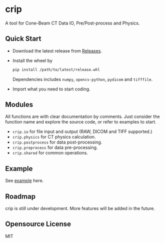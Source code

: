 # crip

A tool for Cone-Beam CT Data IO, Pre/Post-process and Physics.

## Quick Start

- Download the latest release from [Releases](https://github.com/z0gSh1u/crip/releases).

- Install the wheel by

  ```sh
  pip install /path/to/latest/release.whl
  ```

  Dependencies includes `numpy`, `opencv-python`, `pydicom` and `tifffile`.

- Import what you need to start coding.

## Modules

All functions are with clear documentation by comments. Just consider the function name and explore the source code, or refer to examples to start.

- `crip.io` for file input and output (RAW, DICOM and TIFF supported.)
- `crip.physics` for CT physics calculation.
- `crip.postprocess` for data post-processing.
- `crip.preprocess` for data pre-processing.
- `crip.shared` for common operations.

## Example

See [example](./example) here.

## Roadmap

crip is still under development. More features will be added in the future.

## Opensource License

MIT

